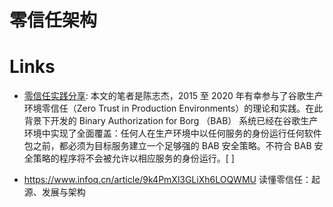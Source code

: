 # 零信任架构

# Links

- [零信任实践分享](https://ckev.in/j/ztcn/): 本文的笔者是陈志杰，2015 至 2020 年有幸参与了谷歌生产环境零信任（Zero Trust in Production Environments）的理论和实践。在此背景下开发的 Binary Authorization for Borg （BAB） 系统已经在谷歌生产环境中实现了全面覆盖：任何人在生产环境中以任何服务的身份运行任何软件包之前，都必须为目标服务建立一个足够强的 BAB 安全策略。不符合 BAB 安全策略的程序将不会被允许以相应服务的身份运行。[ ]

- https://www.infoq.cn/article/9k4PmXl3GLiXh6LOQWMU 读懂零信任：起源、发展与架构
